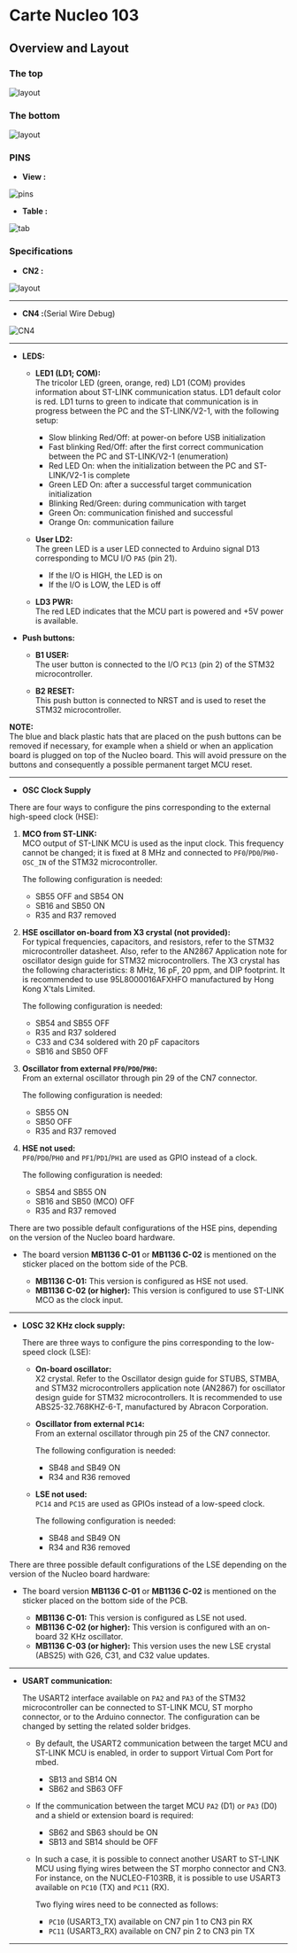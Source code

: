 # Carte Nucleo 103
## Overview and Layout
### The top 
![layout](./layout.png)
### The bottom 
![layout](./layout_bottom.png)
### PINS 
- **View :** 


![pins](./pins.png)


- **Table :**


![tab](./tab.png)
### Specifications
- **CN2 :** 

![layout](./CN2_.png)

---

- **CN4 :**(Serial Wire Debug)

![CN4](./CN4.png)


---

- **LEDS:** 

  - **LED1 (LD1; COM):**  
    The tricolor LED (green, orange, red) LD1 (COM) provides information about ST-LINK
    communication status. LD1 default color is red. LD1 turns to green to indicate that
    communication is in progress between the PC and the ST-LINK/V2-1, with the following setup:

      - Slow blinking Red/Off: at power-on before USB initialization
      - Fast blinking Red/Off: after the first correct communication between the PC and ST-LINK/V2-1 (enumeration)
      - Red LED On: when the initialization between the PC and ST-LINK/V2-1 is complete
      - Green LED On: after a successful target communication initialization
      - Blinking Red/Green: during communication with target
      - Green On: communication finished and successful
      - Orange On: communication failure

  - **User LD2:**  
    The green LED is a user LED connected to Arduino signal D13 corresponding to MCU I/O `PA5` (pin 21).

      - If the I/O is HIGH, the LED is on
      - If the I/O is LOW, the LED is off

  - **LD3 PWR:**  
    The red LED indicates that the MCU part is powered and +5V power is available.

- **Push buttons:**

  - **B1 USER:**  
    The user button is connected to the I/O `PC13` (pin 2) of the STM32 microcontroller.

  - **B2 RESET:**  
    This push button is connected to NRST and is used to reset the STM32 microcontroller.

**NOTE:**  
The blue and black plastic hats that are placed on the push buttons can be removed if necessary, for example when a shield or when an application board is plugged on top of the Nucleo board. This will avoid pressure on the buttons and consequently a possible permanent target MCU reset.


---

- **OSC Clock Supply**

There are four ways to configure the pins corresponding to the external high-speed clock (HSE):

1. **MCO from ST-LINK:**  
   MCO output of ST-LINK MCU is used as the input clock. This frequency cannot be changed; it is fixed at 8 MHz and connected to `PF0`/`PD0`/`PH0-OSC_IN` of the STM32 microcontroller.

   The following configuration is needed:
   - SB55 OFF and SB54 ON
   - SB16 and SB50 ON
   - R35 and R37 removed

2. **HSE oscillator on-board from X3 crystal (not provided):**  
   For typical frequencies, capacitors, and resistors, refer to the STM32 microcontroller datasheet. Also, refer to the AN2867 Application note for oscillator design guide for STM32 microcontrollers. The X3 crystal has the following characteristics: 8 MHz, 16 pF, 20 ppm, and DIP footprint. It is recommended to use 95L8000016AFXHFO manufactured by Hong Kong X'tals Limited.

   The following configuration is needed:
   - SB54 and SB55 OFF
   - R35 and R37 soldered
   - C33 and C34 soldered with 20 pF capacitors
   - SB16 and SB50 OFF

3. **Oscillator from external `PF0`/`PD0`/`PH0`:**  
   From an external oscillator through pin 29 of the CN7 connector.

   The following configuration is needed:
   - SB55 ON
   - SB50 OFF
   - R35 and R37 removed

4. **HSE not used:**  
   `PF0`/`PD0`/`PH0` and `PF1`/`PD1`/`PH1` are used as GPIO instead of a clock.

   The following configuration is needed:
   - SB54 and SB55 ON
   - SB16 and SB50 (MCO) OFF
   - R35 and R37 removed



There are two possible default configurations of the HSE pins, depending on the version of the Nucleo board hardware.

- The board version **MB1136 C-01** or **MB1136 C-02** is mentioned on the sticker placed on the bottom side of the PCB.
  
  - **MB1136 C-01:** This version is configured as HSE not used.
  - **MB1136 C-02 (or higher):** This version is configured to use ST-LINK MCO as the clock input.

---

- **LOSC 32 KHz clock supply:**

  There are three ways to configure the pins corresponding to the low-speed clock (LSE):

  - **On-board oscillator:**  
    X2 crystal. Refer to the Oscillator design guide for STUBS, STMBA, and STM32 microcontrollers application note (AN2867) for oscillator design guide for STM32 microcontrollers. It is recommended to use ABS25-32.768KHZ-6-T, manufactured by Abracon Corporation.

  - **Oscillator from external `PC14`:**  
    From an external oscillator through pin 25 of the CN7 connector.

    The following configuration is needed:
    - SB48 and SB49 ON
    - R34 and R36 removed

  - **LSE not used:**  
    `PC14` and `PC15` are used as GPIOs instead of a low-speed clock.

    The following configuration is needed:
    - SB48 and SB49 ON
    - R34 and R36 removed



There are three possible default configurations of the LSE depending on the version of the Nucleo board hardware:

- The board version **MB1136 C-01** or **MB1136 C-02** is mentioned on the sticker placed on the bottom side of the PCB.

  - **MB1136 C-01:** This version is configured as LSE not used.
  - **MB1136 C-02 (or higher):** This version is configured with an on-board 32 KHz oscillator.
  - **MB1136 C-03 (or higher):** This version uses the new LSE crystal (ABS25) with G26, C31, and C32 value updates.

---

- **USART communication:**

  The USART2 interface available on `PA2` and `PA3` of the STM32 microcontroller can be connected to ST-LINK MCU, ST morpho connector, or to the Arduino connector. The configuration can be changed by setting the related solder bridges.

  - By default, the USART2 communication between the target MCU and ST-LINK MCU is enabled, in order to support Virtual Com Port for mbed.
    
    - SB13 and SB14 ON
    - SB62 and SB63 OFF

  - If the communication between the target MCU `PA2` (D1) or `PA3` (D0) and a shield or extension board is required:
    
    - SB62 and SB63 should be ON
    - SB13 and SB14 should be OFF

  - In such a case, it is possible to connect another USART to ST-LINK MCU using flying wires between the ST morpho connector and CN3. For instance, on the NUCLEO-F103RB, it is possible to use USART3 available on `PC10` (TX) and `PC11` (RX).

    Two flying wires need to be connected as follows:
    
    - `PC10` (USART3_TX) available on CN7 pin 1 to CN3 pin RX
    - `PC11` (USART3_RX) available on CN7 pin 2 to CN3 pin TX

---


